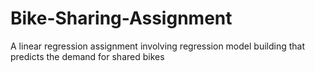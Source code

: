 # Bike-Sharing-Assignment
A linear regression assignment involving regression model building that predicts the demand for shared bikes
